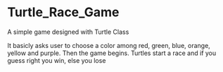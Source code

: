 # Turtle_Race_Game
A simple game designed with Turtle Class

It basicly asks user to choose a color among red, green, blue, orange, yellow and purple. Then the game begins.
Turtles start a race and if you guess right you win, else you lose
